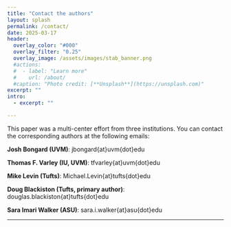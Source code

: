 ```yaml
---
title: "Contact the authors"
layout: splash
permalink: /contact/
date: 2025-03-17
header:
  overlay_color: "#000"
  overlay_filter: "0.25"
  overlay_image: /assets/images/stab_banner.png
  #actions:
  #  - label: "Learn more"
  #    url: /about/
  #caption: "Photo credit: [**Unsplash**](https://unsplash.com)"
excerpt: ""
intro:
  - excerpt: ""

---
```


This paper was a multi-center effort from three institutions. You can contact the corresponding authors at the following emails:

**Josh Bongard (UVM)**: jbongard{at}uvm{dot}edu

**Thomas F. Varley (IU, UVM)**: tfvarley{at}uvm{dot}edu

**Mike Levin (Tufts)**: Michael.Levin{at}tufts{dot}edu

**Doug Blackiston (Tufts, primary author)**: douglas.blackiston{at}tufts{dot}edu

**Sara Imari Walker (ASU)**: sara.i.walker{at}asu{dot}edu

---
